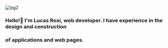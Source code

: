 
![bg2](https://user-images.githubusercontent.com/66270940/127012207-c0b277fa-d746-4913-b821-1af0784ca57f.jpg)
### Hello!👋 I'm Lucas Rosi, web developer. I have experience in the design and construction
### of applications and web pages.

<!--
**LGRosi/LGRosi** is a ✨ _special_ ✨ repository because its `README.md` (this file) appears on your GitHub profile.

Here are some ideas to get you started:

- 🔭 I’m currently working on ...
- 🌱 I’m currently learning ...
- 👯 I’m looking to collaborate on ...
- 🤔 I’m looking for help with ...
- 💬 Ask me about ...
- 📫 How to reach me: ...
- 😄 Pronouns: ...
- ⚡ Fun fact: ...
-->
